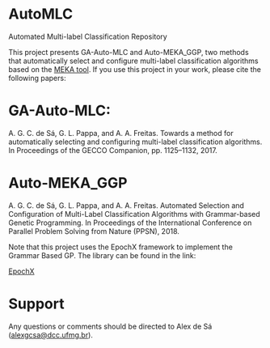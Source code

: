 # AutoMLC
Automated Multi-label Classification Repository

This project presents GA-Auto-MLC and Auto-MEKA_GGP, two methods that automatically select and configure multi-label classification algorithms based on the [MEKA tool](http://waikato.github.io/meka/). If you use this project in your work, please cite the following papers:

# GA-Auto-MLC:
A. G. C. de Sá, G. L. Pappa, and A. A. Freitas. Towards a method for automatically selecting and configuring multi-label classification algorithms. In Proceedings of the GECCO Companion, pp. 1125–1132, 2017.

# Auto-MEKA_GGP
A. G. C. de Sá, G. L. Pappa, and A. A. Freitas. Automated Selection and Configuration of Multi-Label Classification Algorithms with Grammar-based Genetic Programming. In Proceedings of the  International Conference on Parallel Problem Solving from Nature (PPSN), 2018.



Note that this project uses the EpochX framework to implement the Grammar Based GP. The library can be found in the link:

[EpochX](https://www.epochx.org/) 


# Support

Any questions or comments should be directed to Alex de Sá (alexgcsa@dcc.ufmg.br).

